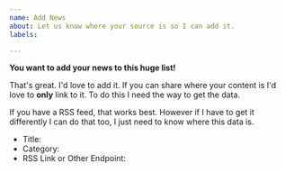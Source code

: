 ```yaml
---
name: Add News
about: Let us know where your source is so I can add it.
labels: 

---
```

**You want to add your news to this huge list!**

That's great.  I'd love to add it.  If you can share where your content is I'd love to **only** link to it.  To do this I need the way to get the data.

If you have a RSS feed, that works best.  However if I have to get it differently I can do that too, I just need to know where this data is.

- Title: 
- Category: 
- RSS Link or Other Endpoint: 